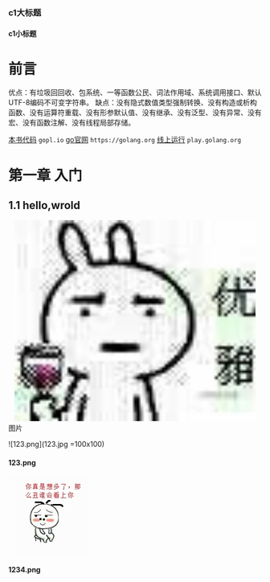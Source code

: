 ### c1大标题
#### c1小标题
# 前言

优点：有垃圾回回收、包系统、一等函数公民、词法作用域、系统调用接口、默认UTF-8编码不可变字符串。
缺点：没有隐式数值类型强制转换、没有构造或析构函数、没有运算符重载、没有形参默认值、没有继承、没有泛型、没有异常、没有宏、没有函数注解、没有线程局部存储。

[本书代码](gopl.io) `gopl.io`
[go官网](https://golang.org)  `https://golang.org`
[线上运行](play.golang.org) `play.golang.org`

# 第一章 入门
## 1.1  hello,wrold
<div  align="center"> 
<img src="123.jpg" width="480" height="400">
</div>
图片

![123.png](123.jpg =100x100)
#### 123.png

![1234.png](1234.jpg)
#### 1234.png